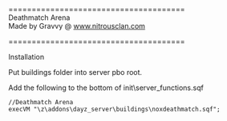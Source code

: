 ======================================  
Deathmatch Arena  
Made by Gravvy @ www.nitrousclan.com  
  
======================================  


Installation

Put buildings folder into server pbo root.

Add the following to the bottom of init\server_functions.sqf

    //Deathmatch Arena  
    execVM "\z\addons\dayz_server\buildings\noxdeathmatch.sqf";
